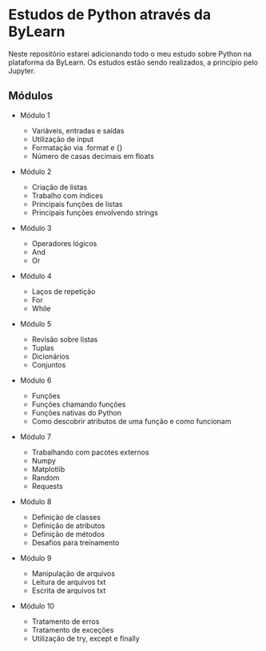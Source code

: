 # Estudos de Python através da ByLearn

Neste repositório estarei adicionando todo o meu estudo sobre Python na plataforma da ByLearn. Os estudos estão sendo realizados, a princípio pelo Jupyter.

## Módulos

- Módulo 1
  - Variáveis, entradas e saídas
  - Utilização de input
  - Formatação via .format e {}
  - Número de casas decimais em floats

- Módulo 2
  - Criação de listas
  - Trabalho com índices
  - Principais funções de listas
  - Principais funções envolvendo strings
  
 - Módulo 3
    - Operadores lógicos
    - And
    - Or
  
 - Módulo 4
    - Laços de repetição
    - For
    - While
  
 - Módulo 5 
    - Revisão sobre listas
    - Tuplas
    - Dicionários
    - Conjuntos
 
 - Módulo 6
    - Funções
    - Funções chamando funções
    - Funções nativas do Python
    - Como descobrir atributos de uma função e como funcionam

 - Módulo 7
    - Trabalhando com pacotes externos
    - Numpy
    - Matplotlib
    - Random
    - Requests

 - Módulo 8
    - Definição de classes
    - Definição de atributos
    - Definição de métodos
    - Desafios para treinamento

 - Módulo 9
    - Manipulação de arquivos
    - Leitura de arquivos txt
    - Escrita de arquivos txt

 - Módulo 10
    - Tratamento de erros
    - Tratamento de exceções
    - Utilização de try, except e finally
